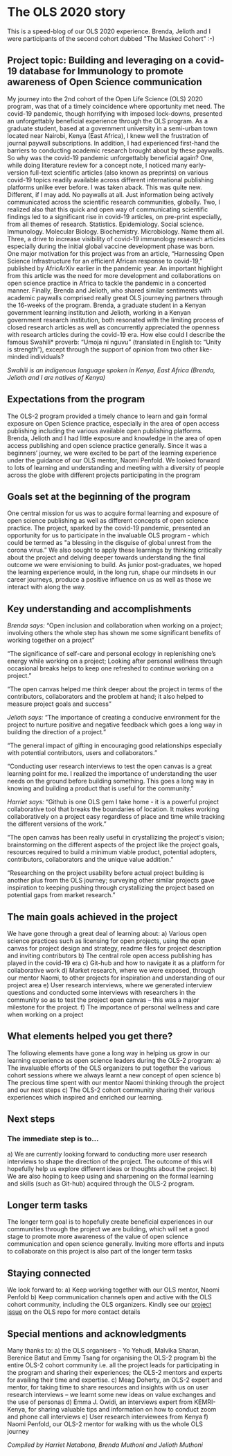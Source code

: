 # The OLS 2020 story
This is a speed-blog of our OLS 2020 experience. Brenda, Jelioth and I were participants of the second cohort dubbed "The Masked Cohort" :-)

## Project topic: Building and leveraging on a covid-19 database for Immunology to promote awareness of Open Science communication
My journey into the 2nd cohort of the Open Life Science (OLS) 2020 program, was that of a timely coincidence where opportunity met need. The covid-19 pandemic, though horrifying with imposed lock-downs, presented an unforgettably beneficial experience through the OLS program. As a graduate student, based at a government university in a semi-urban town located near Nairobi, Kenya (East Africa), I knew well the frustration of journal paywall subscriptions. In addition, I had experienced first-hand the barriers to conducting academic research brought about by these paywalls. 
So why was the covid-19 pandemic unforgettably beneficial again? One, while doing literature review for a concept note, I noticed many early-version full-text scientific articles (also known as preprints) on various covid-19 topics readily available across different international publishing platforms unlike ever before. I was taken aback. This was quite new. Different, if I may add. No paywalls at all. Just information being actively communicated across the scientific research communities, globally. Two, I realized also that this quick and open way of communicating scientific findings led to a significant rise in covid-19 articles, on pre-print especially, from all themes of research. Statistics. Epidemiology. Social science. Immunology. Molecular Biology. Biochemistry. Microbiology. Name them all. Three, a drive to increase visibility of covid-19 immunology research articles especially during the initial global vaccine development phase was born. One major motivation for this project was from an article, “Harnessing Open Science Infrastructure for an efficient African response to covid-19,” published by AfricArXiv earlier in the pandemic year. An important highlight from this article was the need for more development and collaborations on open science practice in Africa to tackle the pandemic in a concerted manner. Finally, Brenda and Jelioth, who shared similar sentiments with academic paywalls comprised really great OLS journeying partners through the 16-weeks of the program. Brenda, a graduate student in a Kenyan government learning institution and Jelioth, working in a Kenyan government research institution, both resonated with the limiting process of closed research articles as well as concurrently appreciated the openness with research articles during the covid-19 era. How else could I describe the famous Swahili* proverb: “Umoja ni nguvu” (translated in English to: “Unity is strength”), except through the support of opinion from two other like-minded individuals?

*Swahili is an indigenous language spoken in Kenya, East Africa (Brenda, Jelioth and I are natives of Kenya)*

## Expectations from the program
The OLS-2 program provided a timely chance to learn and gain formal exposure on Open Science practice, especially in the area of open access publishing including the various available open publishing platforms. Brenda, Jelioth and I had little exposure and knowledge in the area of open access publishing and open science practice generally.
Since it was a beginners’ journey, we were excited to be part of the learning experience under the guidance of our OLS mentor, Naomi Penfold. We looked forward to lots of learning and understanding and meeting with a diversity of people across the globe with different projects participating in the program

## Goals set at the beginning of the program
One central mission for us was to acquire formal learning and exposure of open science publishing as well as different concepts of open science practice. The project, sparked by the covid-19 pandemic, presented an opportunity for us to participate in the invaluable OLS program - which could be termed as "a blessing in the disguise of global unrest from the corona virus.”
We also sought to apply these learnings by thinking critically about the project and delving deeper towards understanding the final outcome we were envisioning to build.
As junior post-graduates, we hoped the learning experience would, in the long run, shape our mindsets in our career journeys, produce a positive influence on us as well as those we interact with along the way.

## Key understanding and accomplishments
*Brenda says:*
“Open inclusion and collaboration when working on a project; involving others the whole step has shown me some significant benefits of working together on a project”

“The significance of self-care and personal ecology in replenishing one’s energy while working on a project; Looking after personal wellness through occasional breaks helps to keep one refreshed to continue working on a project.”

“The open canvas helped me think deeper about the project in terms of the contributors, collaborators and the problem at hand; it also helped to measure project goals and success”

*Jelioth says:*
“The importance of creating a conducive environment for the project to nurture positive and negative feedback which goes a long way in building the direction of a project.”

“The general impact of gifting in encouraging good relationships especially with potential contributors, users and collaborators.”

“Conducting user research interviews to test the open canvas is a great learning point for me. I realized the importance of understanding the user needs on the ground before building something. This goes a long way in knowing and building a product that is useful for the community.”

*Harriet says:*
“Github is one OLS gem I take home - it is a powerful project collaborative tool that breaks the boundaries of location. It makes working collaboratively on a project easy regardless of place and time while tracking the different versions of the work.”

“The open canvas has been really useful in crystallizing the project's vision; brainstorming on the different aspects of the project like the project goals, resources required to build a minimum viable product, potential adopters, contributors, collaborators and the unique value addition.”

“Researching on the project usability before actual project building is another plus from the OLS journey; surveying other similar projects gave inspiration to keeping pushing through crystallizing the project based on potential gaps from market research.”

## The main goals achieved in the project
We have gone through a great deal of learning about: 
a)	Various open science practices such as licensing for open projects, using the open canvas for project design and strategy, readme files for project description and inviting contributors
b)	The central role open access publishing has played in the covid-19 era
c)	Git-hub and how to navigate it as a platform for collaborative work
d)	Market research, where we were exposed, through our mentor Naomi, to other projects for inspiration and understanding of our project area
e)	User research interviews, where we generated interview questions and conducted some interviews with researchers in the community so as to test the project open canvas – this was a major milestone for the project.
f)	The importance of personal wellness and care when working on a project

## What elements helped you get there?
The following elements have gone a long way in helping us grow in our learning experience as open science leaders during the OLS-2 program:
a)	The invaluable efforts of the OLS organizers to put together the various cohort sessions where we always learnt a new concept of open science
b)	The precious time spent with our mentor Naomi thinking through the project and our next steps
c)	The OLS-2 cohort community sharing their various experiences which inspired and enriched our learning.

## Next steps
### The immediate step is to...
a)	We are currently looking forward to conducting more user research interviews to shape the direction of the project. The outcome of this will hopefully help us explore different ideas or thoughts about the project.
b)	We are also hoping to keep using and sharpening on the formal learning and skills (such as Git-hub) acquired through the OLS-2 program.

## Longer term tasks
The longer term goal is to hopefully create beneficial experiences in our communities through the project we are building, which will set a good stage to promote more awareness of the value of open science communication and open science generally.
Inviting more efforts and inputs to collaborate on this project is also part of the longer term tasks

## Staying connected
We look forward to:
a)	Keep working together with our OLS mentor, Naomi Penfold
b)	Keep communication channels open and active with the OLS cohort community, including the OLS organizers. Kindly see our [project issue](https://github.com/open-life-science/ols-2/issues/85) on the OLS repo for more contact details

## Special mentions and acknowledgments
Many thanks to:
a)	the OLS organisers - Yo Yehudi, Malvika Sharan, Berenice Batut and Emmy Tsang for organising the OLS-2 program
b)	the entire OLS-2 cohort community i.e. all the project leads for participating in the program and sharing their experiences; the OLS-2 mentors and experts for availing their time and expertise.
c)	Meag Doherty, an OLS-2 expert and mentor, for taking time to share resources and insights with us on user research interviews – we learnt some new ideas on value exchanges and the use of personas
d)	Emma J. Owidi, an interviews expert from KEMRI-Kenya, for sharing valuable tips and information on how to conduct zoom and phone call interviews
e)  User research interviewees from Kenya
f)	Naomi Penfold, our OLS-2 mentor for walking with us the whole OLS journey

*Compiled by Harriet Natabona, Brenda Muthoni and Jelioth Muthoni*
